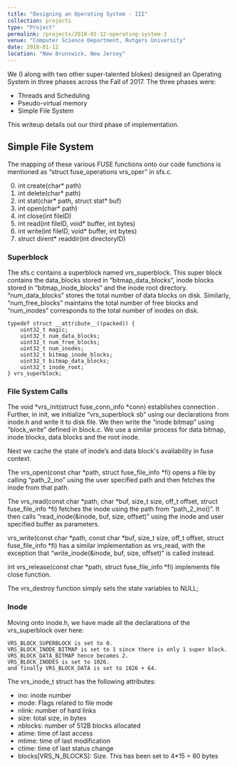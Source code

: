 ```yaml
---
title: "Designing an Operating System - III"
collection: projects
type: "Project"
permalink: /projects/2018-01-12-operating-system-3
venue: "Computer Science Department, Rutgers University"
date: 2018-01-12
location: "New Brunswick, New Jersey"
---
```


We (I along with two other super-talented blokes) designed an Operating System in three phases across the Fall of 2017. The three phases were:
* Threads and Scheduling
* Pseudo-virtual memory
* Simple File System

This writeup details out our third phase of implementation.

## Simple File System

The mapping of these various FUSE functions onto our code functions is mentioned as “struct fuse_operations vrs_oper” in sfs.c.

0. int create(char* path)
1. int delete(char* path)
2. int stat(char* path, struct stat* buf)
3. int open(char* path)
4. int close(int fileID)
5. int read(int fileID, void* buffer, int bytes)
6. int write(int fileID, void* buffer, int bytes)
7. struct dirent* readdir(int directoryID)

### Superblock

The sfs.c contains a superblock named vrs_superblock. This super block contains the data_blocks stored in “bitmap_data_blocks”, inode blocks stored in “bitmap_inode_blocks” and the inode root directory. “num_data_blocks” stores the total number of data blocks on disk. Similarly, “num_free_blocks” maintains the total number of free blocks and “num_inodes” corresponds to the total number of inodes on disk.

	typedef struct __attribute__((packed)) {
		uint32_t magic;
		uint32_t num_data_blocks;
		uint32_t num_free_blocks; 
		uint32_t num_inodes; 
		uint32_t bitmap_inode_blocks;
		uint32_t bitmap_data_blocks;
		uint32_t inode_root;  
	} vrs_superblock;





### File System Calls

The void *vrs_init(struct fuse_conn_info *conn) establishes connection . Further, in init, we initialize “vrs_superblock sb” using our declarations from inode.h and write it to disk file.
We then write the “inode bitmap” using “block_write” defined in block.c. We use a similar process for data bitmap, inode blocks, data blocks and the root inode.

Next we cache the state of inode’s and data block's availability in fuse context.

The vrs_open(const char *path, struct fuse_file_info *fi) opens a file by calling “path_2_ino” using the user specified path and then fetches the inode from that path.

The vrs_read(const char *path, char *buf, size_t size, off_t offset, struct fuse_file_info *fi) fetches the inode using the path from “path_2_ino()”. It then calls “read_inode(&inode, buf, size, offset)” using the inode and user specified buffer as parameters.

vrs_write(const char *path, const char *buf, size_t size, off_t offset, struct fuse_file_info *fi) has a similar implementation as vrs_read, with the exception that “write_inode(&inode, buf, size, offset)” is called instead.

int vrs_release(const char *path, struct fuse_file_info *fi) implements file close function.

The vrs_destroy function simply sets the state variables to NULL;


### Inode

Moving onto inode.h, we have made all the declarations of the vrs_superblock over here:

	VRS_BLOCK_SUPERBLOCK is set to 0.
	VRS_BLOCK_INODE_BITMAP is set to 1 since there is only 1 super block.
	VRS_BLOCK_DATA_BITMAP hence becomes 2.
	VRS_BLOCK_INODES is set to 1026.
	and finally VRS_BLOCK_DATA is set to 1026 + 64.

The vrs_inode_t struct has the following attributes:


* ino: inode number
* mode: Flags related to file mode 
* nlink: number of hard links
* size: total size, in bytes
* nblocks: number of 512B blocks allocated
* atime: time of last access
* mtime: time of last modification
* ctime: time of last status change
* blocks[VRS_N_BLOCKS]: Size. This has been set to 4*15 = 60 bytes

